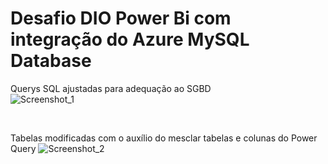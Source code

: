 # Desafio DIO Power Bi com integração do Azure MySQL Database

Querys SQL ajustadas para adequação ao SGBD
<br>
![Screenshot_1](https://github.com/luizmarinhojr/power-bi-analytics/assets/100722777/cfb91f3d-3040-4a04-8e18-e4712f5454eb)

<br>

Tabelas modificadas com o auxílio do mesclar tabelas e colunas do Power Query
![Screenshot_2](https://github.com/luizmarinhojr/power-bi-analytics/assets/100722777/bdcf114b-5d47-4c8f-867e-87d1841ce4a7)
